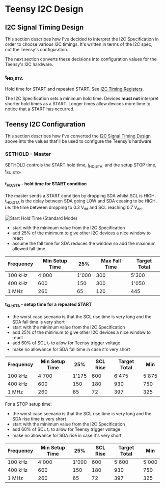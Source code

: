# Teensy I2C Design

## I2C Signal Timing Design
This section describes how I've decided to interpret the I2C Specification
in order to choose various I2C timings. It's written in terms of the I2C
spec, not the Teensy's configuration.

The next section converts these decisions into configuration values for the
Teensy's I2C hardware.

### t<sub>HD;STA</sub>
Hold time for START and repeated START. See [I2C Timing Registers](i2c_timing_registers.old.md#tsubhdstasub).

The I2C Specification sets a minimum hold time. Devices **must not** interpret
shorter hold times as a START. Longer times allow devices more time
to notice that a START has occurred.

## Teensy I2C Configuration
This section describes how I've converted the [I2C Signal Timing Design](#i2c-signal-timing-design)
above into the values that'll be used to configure the Teensy's hardware.

### SETHOLD - Master
SETHOLD controls the START hold time, [t<sub>HD;STA</sub>](i2c_timing_registers.old.md#tsubhdstasub),
and the setup STOP time, [t<sub>SU;STO</sub>](i2c_timing_registers.old.md#tsubsustosub).

#### t<sub>HD;STA</sub> - hold time for START condition
The master sends a START condition by dropping SDA whilst SCL is HIGH.
t<sub>HD;STA</sub> is the delay between SDA going LOW and SDA ceasing to
be HIGH. i.e. the time between dropping to 0.3 V<sub>dd</sub> and SCL
reaching 0.7 V<sub>dd</sub>.

![Start Hold Time (Standard Mode)](images/start_hold.png)

* start with the minimum value from the I2C Specification
* add 25% of the minimum to give other I2C devices a nice window to react
* assume the fall time for SDA reduces the window so add the maximum
  allowed fall time

| Frequency | Min Setup Time | 25%   | Max Fall Time | Target Total |
|-----------|----------------|-------|---------------|--------------|
| 100 kHz   | 4'000          | 1'000 | 300           | 5'300        |
| 400 kHz   | 600            | 150   | 300           | 1'050        |
| 1 MHz     | 260            | 65    | 120           | 445          |

#### t<sub>SU;STA</sub> - setup time for a repeated START
* the worst case scenario is that the SCL rise time is very long
  and the SDA fall time is very short
* start with the minimum value from the I2C Specification
* add 25% of the minimum to give other I2C devices a nice window to react
* add 60% of SCL t<sub>r</sub> to allow for Teensy trigger voltage
* make no allowance for SDA fall time in case it's very short

| Frequency | Min Setup Time | 25%   | SCL Rise | Target Total | Min   |
|-----------|----------------|-------|----------|--------------|-------|
| 100 kHz   | 4'700          | 1'175 | 600      | 6'475        | 5'875 |
| 400 kHz   | 600            | 150   | 180      | 930          | 750   |
| 1 MHz     | 260            | 65    | 72       | 397          | 325   |

For a STOP setup time:
* the worst case scenario is that the SCL rise time is very long
  and the SDA rise time is very short
* start with the minimum value from the I2C Specification
* add 60% of SCL t<sub>r</sub> to allow for Teensy trigger voltage
* make no allowance for SDA rise in case it's very short

| Frequency | Min Setup Time | 25%   | SCL Rise | Target Total | Min   |
|-----------|----------------|-------|----------|--------------|-------|
| 100 kHz   | 4'000          | 1'000 | 600      | 5'600        | 5'000 |
| 400 kHz   | 600            | 150   | 180      | 930          | 750   |
| 1 MHz     | 260            | 65    | 72       | 397          | 325   |

